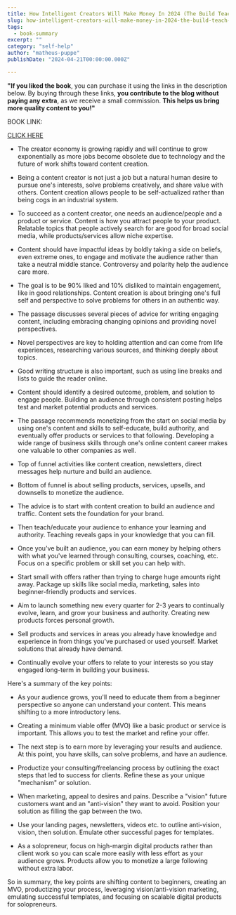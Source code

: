 ```yaml
---
title: How Intelligent Creators Will Make Money In 2024 (The Build Teach Earn Method) - Inglês (gerada automaticamente)
slug: how-intelligent-creators-will-make-money-in-2024-the-build-teach-earn-method-inglês-gerada-automaticamente-
tags: 
  - book-summary
excerpt: ""
category: "self-help"
author: "matheus-puppe"
publishDate: "2024-04-21T00:00:00.000Z"

---
```


**"If you liked the book**, you can purchase it using the links in the description below. By buying through these links, **you contribute to the blog without paying any extra**, as we receive a small commission. **This helps us bring more quality content to you!"**


BOOK LINK:

[CLICK HERE](https://www.amazon.com/gp/search?ie=UTF8&tag=matheuspupp0a-20&linkCode=ur2&linkId=4410b525877ab397377c2b5e60711c1a&camp=1789&creative=9325&index=books&keywords=how-intelligent-creators-will-make-money-in-2024-the-build-teach-earn-method-inglês-gerada-automaticamente-)



 

- The creator economy is growing rapidly and will continue to grow exponentially as more jobs become obsolete due to technology and the future of work shifts toward content creation. 

- Being a content creator is not just a job but a natural human desire to pursue one's interests, solve problems creatively, and share value with others. Content creation allows people to be self-actualized rather than being cogs in an industrial system. 

- To succeed as a content creator, one needs an audience/people and a product or service. Content is how you attract people to your product. Relatable topics that people actively search for are good for broad social media, while products/services allow niche expertise. 

- Content should have impactful ideas by boldly taking a side on beliefs, even extreme ones, to engage and motivate the audience rather than take a neutral middle stance. Controversy and polarity help the audience care more.

- The goal is to be 90% liked and 10% disliked to maintain engagement, like in good relationships. Content creation is about bringing one's full self and perspective to solve problems for others in an authentic way.

 

- The passage discusses several pieces of advice for writing engaging content, including embracing changing opinions and providing novel perspectives. 

- Novel perspectives are key to holding attention and can come from life experiences, researching various sources, and thinking deeply about topics. 

- Good writing structure is also important, such as using line breaks and lists to guide the reader online. 

- Content should identify a desired outcome, problem, and solution to engage people. Building an audience through consistent posting helps test and market potential products and services.

- The passage recommends monetizing from the start on social media by using one's content and skills to self-educate, build authority, and eventually offer products or services to that following. Developing a wide range of business skills through one's online content career makes one valuable to other companies as well.

 

- Top of funnel activities like content creation, newsletters, direct messages help nurture and build an audience. 

- Bottom of funnel is about selling products, services, upsells, and downsells to monetize the audience.

- The advice is to start with content creation to build an audience and traffic. Content sets the foundation for your brand. 

- Then teach/educate your audience to enhance your learning and authority. Teaching reveals gaps in your knowledge that you can fill. 

- Once you've built an audience, you can earn money by helping others with what you've learned through consulting, courses, coaching, etc. Focus on a specific problem or skill set you can help with. 

- Start small with offers rather than trying to charge huge amounts right away. Package up skills like social media, marketing, sales into beginner-friendly products and services.

- Aim to launch something new every quarter for 2-3 years to continually evolve, learn, and grow your business and authority. Creating new products forces personal growth. 

- Sell products and services in areas you already have knowledge and experience in from things you've purchased or used yourself. Market solutions that already have demand.

- Continually evolve your offers to relate to your interests so you stay engaged long-term in building your business.

 Here's a summary of the key points:

- As your audience grows, you'll need to educate them from a beginner perspective so anyone can understand your content. This means shifting to a more introductory lens.

- Creating a minimum viable offer (MVO) like a basic product or service is important. This allows you to test the market and refine your offer. 

- The next step is to earn more by leveraging your results and audience. At this point, you have skills, can solve problems, and have an audience.

- Productize your consulting/freelancing process by outlining the exact steps that led to success for clients. Refine these as your unique "mechanism" or solution.

- When marketing, appeal to desires and pains. Describe a "vision" future customers want and an "anti-vision" they want to avoid. Position your solution as filling the gap between the two. 

- Use your landing pages, newsletters, videos etc. to outline anti-vision, vision, then solution. Emulate other successful pages for templates. 

- As a solopreneur, focus on high-margin digital products rather than client work so you can scale more easily with less effort as your audience grows. Products allow you to monetize a large following without extra labor.

So in summary, the key points are shifting content to beginners, creating an MVO, productizing your process, leveraging vision/anti-vision marketing, emulating successful templates, and focusing on scalable digital products for solopreneurs.
